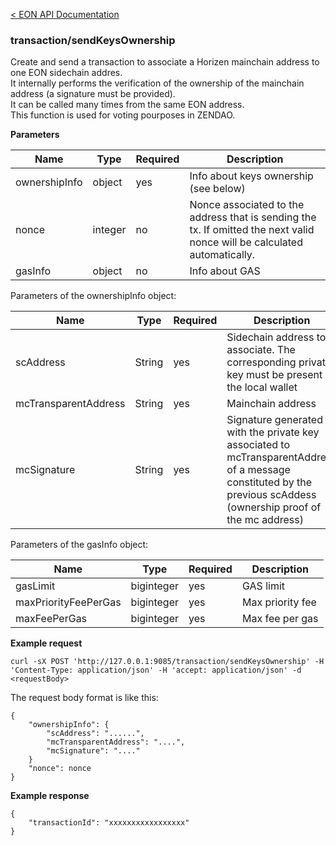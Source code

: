 [&lt; EON API Documentation](/doc/api/index.md) 
### transaction/sendKeysOwnership

Create and send a transaction to associate a Horizen mainchain address to one EON sidechain addres.\
It internally performs the verification of the ownership of the mainchain address (a signature must be provided).\
It can be called many times from the same EON address.\
This function is used for voting pourposes in ZENDAO.

**Parameters**

| Name     | Type    | Required  | Description    |
| -------- | ------- | -------   | -------        | 
| ownershipInfo  | object  | yes         | Info about keys ownership (see below) |
| nonce  | integer  | no         | Nonce associated to the address that is sending the tx. If omitted the next valid nonce will be calculated automatically.  |
| gasInfo  | object  | no         | Info about GAS |

Parameters of the ownershipInfo object:

| Name     | Type    | Required    | Description    |
| -------- | ------- | -------     | -------        | 
| scAddress  | String  | yes         | Sidechain address to associate. The corresponding private key must be present in the local wallet |
| mcTransparentAddress  | String  | yes         | Mainchain address|
| mcSignature  | String  | yes         | Signature generated with the private key associated to mcTransparentAddress of a message constituted by the previous scAddess (ownership proof of the mc address) |


Parameters of the gasInfo object:

| Name     | Type    | Required    | Description    |
| -------- | ------- | -------     | -------        | 
| gasLimit  | biginteger  | yes         | GAS limit |
| maxPriorityFeePerGas  | biginteger  | yes         | Max priority fee|
| maxFeePerGas  | biginteger  | yes         | Max fee per gas |


**Example request**

    curl -sX POST 'http://127.0.0.1:9085/transaction/sendKeysOwnership' -H 'Content-Type: application/json' -H 'accept: application/json' -d <requestBody>

The request body format is like this:

    {
        "ownershipInfo": {
            "scAddress": "......",
            "mcTransparentAddress": "....",
            "mcSignature": "...."
        }
        "nonce": nonce
    }

**Example response**

    {
        "transactionId": "xxxxxxxxxxxxxxxxx"
    }